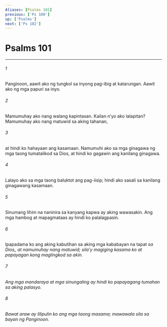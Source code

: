 ```yaml
---
Aliases: [Psalms 101]
previous: ['Ps 100']
up: ['Psalms']
next: ['Ps 102']
---
```

# Psalms 101

***






















###### 1 










Panginoon, aawit ako ng tungkol sa inyong pag-ibig at katarungan. Aawit ako ng mga papuri sa inyo. 





















###### 2 










Mamumuhay ako nang walang kapintasan. Kailan nʼyo ako lalapitan? Mamumuhay ako nang matuwid sa aking tahanan, 





















###### 3 










at hindi ko hahayaan ang kasamaan. Namumuhi ako sa mga ginagawa ng mga taong tumatalikod sa Dios, at hindi ko gagawin ang kanilang ginagawa. 





















###### 4 










Lalayo ako sa mga taong baluktot ang pag-iisip; hindi ako sasali sa kanilang ginagawang kasamaan. 





















###### 5 










Sinumang lihim na naninira sa kanyang kapwa ay aking wawasakin. Ang mga hambog at mapagmataas ay hindi ko palalagpasin. 





















###### 6 










Ipapadama ko ang aking kabutihan sa aking mga kababayan na tapat <i class="trans-change">sa Dios_ at namumuhay nang matuwid; silaʼy magiging kasama ko at papayagan kong maglingkod sa akin. 





















###### 7 










Ang mga mandaraya at mga sinungaling ay hindi ko papayagang tumahan sa aking palasyo. 





















###### 8 










Bawat araw ay lilipulin ko ang mga taong masama; mawawala sila sa bayan ng Panginoon.
